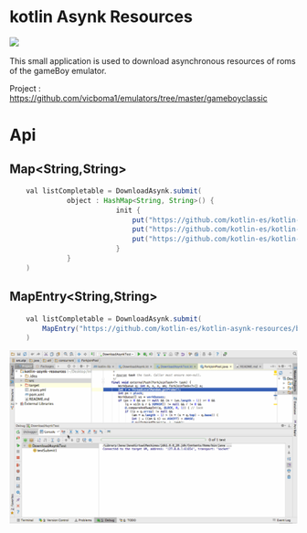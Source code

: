 # kotlin Asynk Resources

![](https://travis-ci.org/kotlin-es/kotlin-asynk-resources.svg?branch=master)

This small application is used to download asynchronous resources of roms of the gameBoy emulator.

Project : https://github.com/vicboma1/emulators/tree/master/gameboyclassic


# Api

##  Map<String,String>

```java
    val listCompletable = DownloadAsynk.submit(
              object : HashMap<String, String>() {
                          init {
                              put("https://github.com/kotlin-es/kotlin-asynk-resources/blob/master/src/main/resource/AeroStar(J)%5B!%5D.zip", "./src/Aero-Star.zip")
                              put("https://github.com/kotlin-es/kotlin-asynk-resources/blob/master/src/main/resource/Alien3(J)%5B!%5D.zip", "Alien-3.zip")
                              put("https://github.com/kotlin-es/kotlin-asynk-resources/blob/master/src/main/resource/SuperMarioLand2-6GoldenCoins(UE)(V1.2)%5B!%5D.zip","Super-Mario-Land-2-6-Golden-Coins.zip")
                          }
              }
    )
```

##  MapEntry<String,String>

```java
    val listCompletable = DownloadAsynk.submit(
        MapEntry("https://github.com/kotlin-es/kotlin-asynk-resources/blob/master/src/main/resource/AeroStar(J)%5B!%5D.zip", "./src/Aero-Star.zip")
    )
```

![](https://github.com/kotlin-es/kotlin-asynk-resources/blob/master/src/main/resource/Asynk-Resources.gif)

